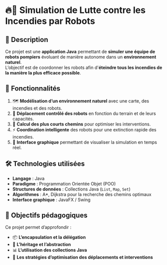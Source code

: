 # 🔥🚒 Simulation de Lutte contre les Incendies par Robots  

## 📌 Description  
Ce projet est une **application Java** permettant de **simuler une équipe de robots pompiers** évoluant de manière autonome dans un **environnement naturel**.  
L’objectif est de coordonner les robots afin d'**éteindre tous les incendies de la manière la plus efficace possible**.  

## 🚀 Fonctionnalités  
1. 🗺️ **Modélisation d’un environnement naturel** avec une carte, des incendies et des robots.  
2. 🤖 **Déplacement contrôlé des robots** en fonction du terrain et de leurs capacités.  
3. 📍 **Calcul des plus courts chemins** pour optimiser les interventions.  
4. ⚡ **Coordination intelligente** des robots pour une extinction rapide des incendies.  
5. 🎨 **Interface graphique** permettant de visualiser la simulation en temps réel.  

## 🛠 Technologies utilisées  
- **Langage** : Java  
- **Paradigme** : Programmation Orientée Objet (POO)  
- **Structures de données** : Collections Java (`List`, `Map`, `Set`)  
- **Algorithmes** : A*, Dijkstra pour la recherche des chemins optimaux  
- **Interface graphique** : JavaFX / Swing  

## 🎯 Objectifs pédagogiques  
Ce projet permet d’approfondir :  
- 📦 **L’encapsulation et la délégation**  
- 📂 **L’héritage et l’abstraction**  
- 📊 **L’utilisation des collections Java**  
- 🤖 **Les stratégies d’optimisation des déplacements et interventions**  
